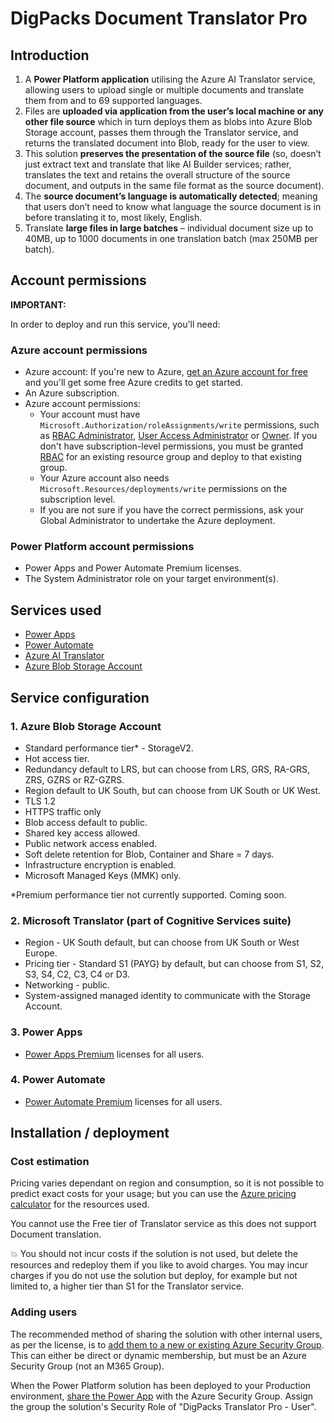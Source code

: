# DigPacks Document Translator Pro

## Introduction
1)  A <b>Power Platform application</b> utilising the Azure AI Translator service, allowing users to upload single or multiple documents and translate them from and to 69 supported languages. 
2) Files are <b>uploaded via application from the user’s local machine or any other file source</b> which in turn deploys them as blobs into Azure Blob Storage account, passes them through the Translator service, and returns the translated document into Blob, ready for the user to view. 
3) This solution <b>preserves the presentation of the source file</b> (so, doesn’t just extract text and translate that like AI Builder services; rather, translates the text and retains the overall structure of the source document, and outputs in the same file format as the source document).
4) The <b>source document’s language is automatically detected</b>; meaning that users don’t need to know what language the source document is in before translating it to, most likely, English. 
5) Translate <b>large files in large batches</b> – individual document size up to 40MB, up to 1000 documents in one translation batch (max 250MB per batch).

## Account permissions

<b>IMPORTANT:</b>

In order to deploy and run this service, you'll need:

### Azure account permissions

- Azure account: If you're new to Azure, [get an Azure account for free](https://azure.microsoft.com/en-us/free/) and you'll get some free Azure credits to get started.
- An Azure subscription.
- Azure account permissions:
  - Your account must have ``` Microsoft.Authorization/roleAssignments/write ``` permissions, such as [RBAC Administrator](https://learn.microsoft.com/azure/role-based-access-control/built-in-roles#role-based-access-control-administrator-preview), [User Access Administrator](https://learn.microsoft.com/azure/role-based-access-control/built-in-roles#user-access-administrator) or [Owner](https://learn.microsoft.com/azure/role-based-access-control/built-in-roles#owner). If you don't have subscription-level permissions, you must be granted [RBAC](https://learn.microsoft.com/azure/role-based-access-control/built-in-roles#role-based-access-control-administrator-preview) for an existing resource group and deploy to that existing group.
  - Your Azure account also needs ``` Microsoft.Resources/deployments/write ``` permissions on the subscription level.
  - If you are not sure if you have the correct permissions, ask your Global Administrator to undertake the Azure deployment.

### Power Platform account permissions
- Power Apps and Power Automate Premium licenses.
- The System Administrator role on your target environment(s). 

## Services used
- [Power Apps](https://www.microsoft.com/en-us/power-platform/products/power-apps)
- [Power Automate](https://powerautomate.microsoft.com/en-gb/)
- [Azure AI Translator](https://azure.microsoft.com/en-us/pricing/details/cognitive-services/translator/)
- [Azure Blob Storage Account](https://azure.microsoft.com/en-gb/products/storage/blobs/)

## Service configuration
### 1. Azure Blob Storage Account
- Standard performance tier* - StorageV2.
- Hot access tier.
- Redundancy default to LRS, but can choose from LRS, GRS, RA-GRS, ZRS, GZRS or RZ-GZRS.
- Region default to UK South, but can choose from UK South or UK West.
- TLS 1.2
- HTTPS traffic only
- Blob access default to public.
- Shared key access allowed.
- Public network access enabled.
- Soft delete retention for Blob, Container and Share = 7 days.
- Infrastructure encryption is enabled.
- Microsoft Managed Keys (MMK) only.

*Premium performance tier not currently supported. Coming soon. 

### 2. Microsoft Translator (part of Cognitive Services suite)
- Region - UK South default, but can choose from UK South or West Europe.
- Pricing tier - Standard S1 (PAYG) by default, but can choose from S1, S2, S3, S4, C2, C3, C4 or D3.
- Networking - public.
- System-assigned managed identity to communicate with the Storage Account.

### 3. Power Apps
- [Power Apps Premium](https://powerapps.microsoft.com/en-us/pricing/) licenses for all users.

### 4. Power Automate
- [Power Automate Premium](https://powerautomate.microsoft.com/en-us/pricing/) licenses for all users.

## Installation / deployment

### Cost estimation
Pricing varies dependant on region and consumption, so it is not possible to predict exact costs for your usage; but you can use the [Azure pricing calculator](https://azure.com/e/8ffbe5b1919c4c72aed89b022294df76) for the resources used.

You cannot use the Free tier of Translator service as this does not support Document translation. 

:boom: You should not incur costs if the solution is not used, but delete the resources and redeploy them if you like to avoid charges. You may incur charges if you do not use the solution but deploy, for example but not limited to, a higher tier than S1 for the Translator service.

### Adding users

The recommended method of sharing the solution with other internal users, as per the license, is to [add them to a new or existing Azure Security Group](https://learn.microsoft.com/en-us/entra/fundamentals/how-to-manage-groups). This can either be direct or dynamic membership, but must be an Azure Security Group (not an M365 Group). 

When the Power Platform solution has been deployed to your Production environment, [share the Power App](https://learn.microsoft.com/en-us/power-apps/maker/canvas-apps/share-app) with the Azure Security Group. Assign the group the solution's Security Role of "DigPacks Translator Pro - User". 






